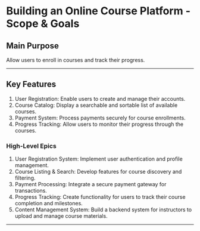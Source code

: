 # Building an Online Course Platform - Scope & Goals

## Main Purpose  
Allow users to enroll in courses and track their progress.

---

## Key Features
1. User Registration: Enable users to create and manage their accounts.
2. Course Catalog: Display a searchable and sortable list of available courses.
3. Payment System: Process payments securely for course enrollments.
4. Progress Tracking: Allow users to monitor their progress through the courses.

### High-Level Epics  
1. User Registration System: Implement user authentication and profile management.
2. Course Listing & Search: Develop features for course discovery and filtering.
3. Payment Processing: Integrate a secure payment gateway for transactions.
4. Progress Tracking: Create functionality for users to track their course completion and milestones.
5. Content Management System: Build a backend system for instructors to upload and manage course materials.

---